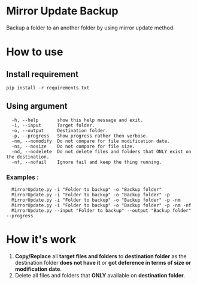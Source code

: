 # Mirror Update Backup
Backup a folder to an another folder by using mirror update method.

# How to use
## Install requirement
    pip install -r requirements.txt
## Using argument
      -h, --help       show this help message and exit.
      -i, --input      Target folder.
      -o, --output     Destination folder.
      -p, --progress   Show progress rather then verbose.
      -nm, --nomodify  Do not compare for file modification date.
      -ns, --nosize    Do not compare for file size.
      -nd, --nodelete  Do not delete files and folders that ONLY exist on the destination.
      -nf, --nofail    Ignore fail and keep the thing running.
### Examples :
      MirrorUpdate.py -i "Folder to backup" -o "Backup folder"
      MirrorUpdate.py -i "Folder to backup" -o "Backup folder" -p
      MirrorUpdate.py -i "Folder to backup" -o "Backup folder" -p -nm
      MirrorUpdate.py -i "Folder to backup" -o "Backup folder" -p -nm -nf
      MirrorUpdate.py --input "Folder to backup" --output "Backup folder" --progress
# How it's work
1. **Copy/Replace** all **target files and folders** to **destination folder** as the destination folder **does not have it** or **got deference in terms of size or modification date**.
2. Delete all files and folders that **ONLY** available on **destination folder**.